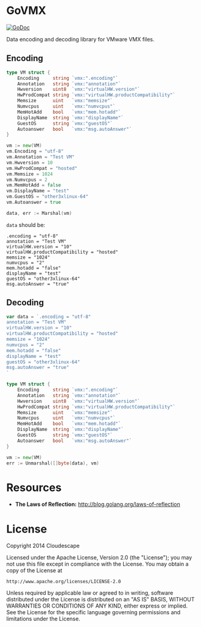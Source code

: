 # GoVMX
[![GoDoc](https://godoc.org/github.com/cloudescape/govmx?status.svg)](https://godoc.org/github.com/cloudescape/govmx)

Data encoding and decoding library for VMware VMX files.


## Encoding

```go
type VM struct {
	Encoding     string `vmx:".encoding"`
	Annotation   string `vmx:"annotation"`
	Hwversion    uint8  `vmx:"virtualHW.version"`
	HwProdCompat string `vmx:"virtualHW.productCompatibility"`
	Memsize      uint   `vmx:"memsize"`
	Numvcpus     uint   `vmx:"numvcpus"`
	MemHotAdd    bool   `vmx:"mem.hotadd"`
	DisplayName  string `vmx:"displayName"`
	GuestOS      string `vmx:"guestOS"`
	Autoanswer   bool   `vmx:"msg.autoAnswer"`
}

vm := new(VM)
vm.Encoding = "utf-8"
vm.Annotation = "Test VM"
vm.Hwversion = 10
vm.HwProdCompat = "hosted"
vm.Memsize = 1024
vm.Numvcpus = 2
vm.MemHotAdd = false
vm.DisplayName = "test"
vm.GuestOS = "other3xlinux-64"
vm.Autoanswer = true

data, err := Marshal(vm)
```

`data` should be: 

```
.encoding = "utf-8"
annotation = "Test VM"
virtualHW.version = "10"
virtualHW.productCompatibility = "hosted"
memsize = "1024"
numvcpus = "2"
mem.hotadd = "false"
displayName = "test"
guestOS = "other3xlinux-64"
msg.autoAnswer = "true"
```

## Decoding

```go
var data = `.encoding = "utf-8"
annotation = "Test VM"
virtualHW.version = "10"
virtualHW.productCompatibility = "hosted"
memsize = "1024"
numvcpus = "2"
mem.hotadd = "false"
displayName = "test"
guestOS = "other3xlinux-64"
msg.autoAnswer = "true"
`

type VM struct {
	Encoding     string `vmx:".encoding"`
	Annotation   string `vmx:"annotation"`
	Hwversion    uint8  `vmx:"virtualHW.version"`
	HwProdCompat string `vmx:"virtualHW.productCompatibility"`
	Memsize      uint   `vmx:"memsize"`
	Numvcpus     uint   `vmx:"numvcpus"`
	MemHotAdd    bool   `vmx:"mem.hotadd"`
	DisplayName  string `vmx:"displayName"`
	GuestOS      string `vmx:"guestOS"`
	Autoanswer   bool   `vmx:"msg.autoAnswer"`
}

vm := new(VM)
err := Unmarshal([]byte(data), vm)
```

# Resources
* **The Laws of Reflection:** http://blog.golang.org/laws-of-reflection

# License
Copyright 2014 Cloudescape

Licensed under the Apache License, Version 2.0 (the "License");
you may not use this file except in compliance with the License.
You may obtain a copy of the License at

    http://www.apache.org/licenses/LICENSE-2.0

Unless required by applicable law or agreed to in writing, software
distributed under the License is distributed on an "AS IS" BASIS,
WITHOUT WARRANTIES OR CONDITIONS OF ANY KIND, either express or implied.
See the License for the specific language governing permissions and
limitations under the License.
